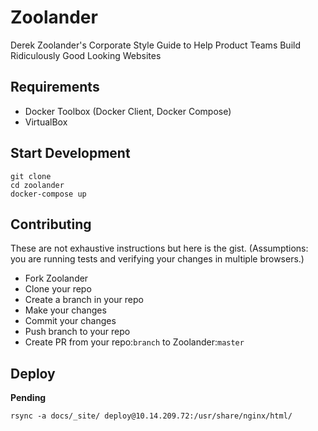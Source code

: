 # Zoolander

Derek Zoolander's Corporate Style Guide to Help Product Teams Build Ridiculously Good Looking Websites


## Requirements

* Docker Toolbox (Docker Client, Docker Compose)
* VirtualBox

## Start Development

```
git clone  
cd zoolander
docker-compose up
```

## Contributing

These are not exhaustive instructions but here is the gist. (Assumptions: you are running tests and verifying your 
changes in multiple browsers.)

* Fork Zoolander
* Clone your repo
* Create a branch in your repo
* Make your changes
* Commit your changes
* Push branch to your repo
* Create PR from your repo:`branch` to Zoolander:`master`


## Deploy
**Pending**

```
rsync -a docs/_site/ deploy@10.14.209.72:/usr/share/nginx/html/
```
